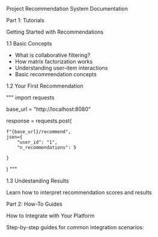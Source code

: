 Project Recommendation System Documentation

Part 1: Tutorials

Getting Started with Recommendations

1.1 Basic Concepts

- What is collaborative filtering?
- How matrix factorization works
- Understanding user-item interactions
- Basic recommendation concepts

1.2 Your First Recommendation

"""
import requests

base_url = "http://localhost:8080"

response = requests.post(

    f"{base_url}/recommend",
    json={
        "user_id": "1",
        "n_recommendations": 5

    }

)
"""

1.3 Undestanding Results

Learn how to interpret recommendation scores and results

Part 2: How-To Guides

How to Integrate with Your Platform

Step-by-step guides for common integration scenarios:

